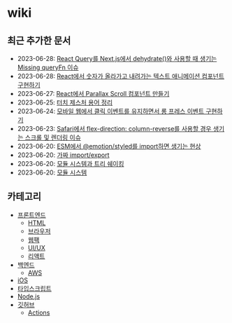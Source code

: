 # wiki

## 최근 추가한 문서

- 2023-06-28: [React Query를 Next.js에서 dehydrate()와 사용할 때 생기는 Missing queryFn 이슈](./front-end/react/react-query-dehydrate-nextjs-missing-queryfn/ko.md)
- 2023-06-28: [React에서 숫자가 올라가고 내려가는 텍스트 애니메이션 컴포넌트 구현하기](./front-end/uiux/implement-rolling-number-component-in-react/ko.md)
- 2023-06-27: [React에서 Parallax Scroll 컴포넌트 만들기](./front-end/uiux/implement-parallax-scroll-component-in-react/ko.md)
- 2023-06-25: [터치 제스처 용어 정리](./front-end/uiux/touch-gesture-terms/ko.md)
- 2023-06-24: [모바일 웹에서 클릭 이벤트를 유지하면서 롱 프레스 이벤트 구현하기](./front-end/browser/implement-long-press-event-with-click-event-on-mobile-web/ko.md)
- 2023-06-23: [Safari에서 flex-direction: column-reverse를 사용할 경우 생기는 스크롤 및 렌더링 이슈](./front-end/browser/safari-flex-direction-column-reverse-scroll-and-rendering-issue/ko.md)
- 2023-06-20: [ESM에서 @emotion/styled를 import하면 생기는 현상](./typescript/esm-emotion-styled-import/ko.md)
- 2023-06-20: [가짜 import/export](./typescript/fake-import-export/ko.md)
- 2023-06-20: [모듈 시스템과 트리 쉐이킹](./nodejs/module-system-and-tree-shaking/ko.md)
- 2023-06-20: [모듈 시스템](./nodejs/module-system/ko.md)

## 카테고리

- [프론트엔드](./front-end/ko.md)
  - [HTML](./front-end/html/ko.md)
  - [브라우저](./front-end/browser/ko.md)
  - [웹팩](./front-end/webpack/ko.md)
  - [UI/UX](./front-end/uiux/ko.md)
  - [리액트](./front-end/react/ko.md)
- [백엔드](./back-end/ko.md)
  - [AWS](./back-end/aws/ko.md)
- [iOS](./ios/ko.md)
- [타입스크립트](./typescript/ko.md)
- [Node.js](./nodejs/ko.md)
- [깃허브](./github/ko.md)
  - [Actions](./github/actions/ko.md)
